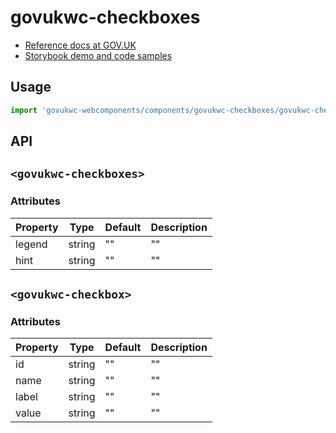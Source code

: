 # govukwc-checkboxes

- [Reference docs at GOV.UK](https://design-system.service.gov.uk/components/checkboxes/)
- [Storybook demo and code samples](http://tgreyuk.github.io/govuk-webcomponents/storybook/?path=/story/checkboxes/)

## Usage

```javascript
import 'govukwc-webcomponents/components/govukwc-checkboxes/govukwc-checkboxes';
```

## API

## `<govukwc-checkboxes>`

### Attributes

| Property  |  Type     | Default | Description |
|-----------|-----------|---------|-------------|
| legend|string|""|""
| hint|string|""|""| 

## `<govukwc-checkbox>`

### Attributes

| Property  |  Type     | Default | Description |
|-----------|-----------|---------|-------------|
| id|string|""|""
| name|string|""|""
| label|string|""|""
| value|string|""|""| 

